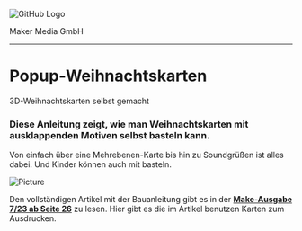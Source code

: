 ![GitHub Logo](http://www.heise.de/make/icons/make_logo.png)

Maker Media GmbH
*** 

# Popup-Weihnachtskarten
3D-Weihnachtskarten selbst gemacht
### Diese Anleitung zeigt, wie man Weihnachtskarten mit ausklappenden Motiven selbst basteln kann.

Von einfach über eine Mehrebenen-Karte bis hin zu Soundgrüßen ist alles dabei. Und Kinder können auch mit basteln.

![Picture](https://github.com/heise/Internetradio/blob/master/radio.png) 

Den vollständigen Artikel mit der Bauanleitung gibt es in der **[Make-Ausgabe 7/23 ab Seite 26](https://www.heise.de/select/make/2023/7/2326910011695301010)** zu lesen. 
Hier gibt es die im Artikel benutzen Karten zum Ausdrucken.
